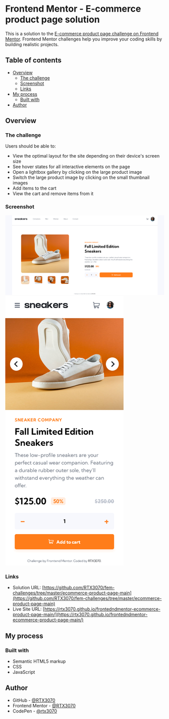 # Frontend Mentor - E-commerce product page solution

This is a solution to the [E-commerce product page challenge on Frontend Mentor](https://www.frontendmentor.io/challenges/ecommerce-product-page-UPsZ9MJp6). Frontend Mentor challenges help you improve your coding skills by building realistic projects.

## Table of contents

- [Overview](#overview)
  - [The challenge](#the-challenge)
  - [Screenshot](#screenshot)
  - [Links](#links)
- [My process](#my-process)
  - [Built with](#built-with)
- [Author](#author)

## Overview

### The challenge

Users should be able to:

- View the optimal layout for the site depending on their device's screen size
- See hover states for all interactive elements on the page
- Open a lightbox gallery by clicking on the large product image
- Switch the large product image by clicking on the small thumbnail images
- Add items to the cart
- View the cart and remove items from it

### Screenshot

![Desktop View](./desktop-view.png)
![Mobile View](./mobile-view.png)

### Links

- Solution URL: [https://github.com/RTX3070/fem-challenges/tree/master/ecommerce-product-page-main](https://github.com/RTX3070/fem-challenges/tree/master/ecommerce-product-page-main)
- Live Site URL: [https://rtx3070.github.io/frontedndmentor-ecommerce-product-page-main/](https://rtx3070.github.io/frontedndmentor-ecommerce-product-page-main/)

## My process

### Built with

- Semantic HTML5 markup
- CSS
- JavaScript

## Author

- GitHub - [@RTX3070](https://github.com/RTX3070)
- Frontend Mentor - [@RTX3070](https://www.frontendmentor.io/profile/RTX3070)
- CodePen - [@rtx3070](https://codepen.io/rtx3070)